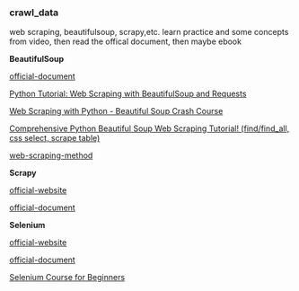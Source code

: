 ### crawl_data
web scraping, beautifulsoup, scrapy,etc. learn practice and some concepts from video, then read the offical document, then maybe ebook

**BeautifulSoup**

[official-document](https://beautiful-soup-4.readthedocs.io/en/latest/)

[Python Tutorial: Web Scraping with BeautifulSoup and Requests](https://www.youtube.com/watch?v=ng2o98k983k)

[Web Scraping with Python - Beautiful Soup Crash Course](https://www.youtube.com/watch?v=XVv6mJpFOb0)

[Comprehensive Python Beautiful Soup Web Scraping Tutorial! (find/find_all, css select, scrape table)](https://www.youtube.com/watch?v=GjKQ6V_ViQE)

[web-scraping-method](https://www.youtube.com/watch?v=DqtlR0y0suo)

**Scrapy**

[official-website](https://scrapy.org/)

[official-document](https://docs.scrapy.org/en/latest/)

**Selenium**

[official-website](https://www.selenium.dev/)

[official-document](https://www.selenium.dev/documentation/)

[Selenium Course for Beginners](https://www.youtube.com/watch?v=j7VZsCCnptM)

